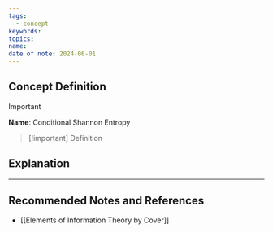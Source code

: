 ```yaml
---
tags:
  - concept
keywords: 
topics: 
name: 
date of note: 2024-06-01
---
```


## Concept Definition

>[!important]
>**Name**: Conditional Shannon Entropy

>[!important] Definition
>

## Explanation





-----------
##  Recommended Notes and References


- [[Elements of Information Theory by Cover]]